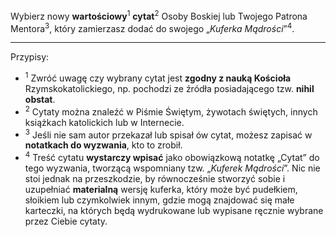 Wybierz nowy **wartościowy**<sup>1</sup> **cytat**<sup>2</sup> Osoby Boskiej lub Twojego Patrona Mentora<sup>3</sup>, który zamierzasz dodać do swojego „_Kuferka Mądrości_”<sup>4</sup>.

---
Przypisy:

- <sup>1</sup> Zwróć uwagę czy wybrany cytat jest **zgodny z nauką Kościoła** Rzymskokatolickiego, np. pochodzi ze źródła posiadającego tzw. **nihil obstat**.
- <sup>2</sup> Cytaty można znaleźć w Piśmie Świętym, żywotach świętych, innych książkach katolickich lub w Internecie.
- <sup>3</sup> Jeśli nie sam autor przekazał lub spisał ów cytat, możesz zapisać w **notatkach do wyzwania**, kto to zrobił.
- <sup>4</sup> Treść cytatu **wystarczy wpisać** jako obowiązkową notatkę „Cytat” do tego wyzwania, tworzącą wspomniany tzw. „_Kuferek Mądrości_”. Nic nie stoi jednak na przeszkodzie, by równocześnie stworzyć sobie i uzupełniać **materialną** wersję kuferka, który może być pudełkiem, słoikiem lub czymkolwiek innym, gdzie mogą znajdować się małe karteczki, na których będą wydrukowane lub wypisane ręcznie wybrane przez Ciebie cytaty.
